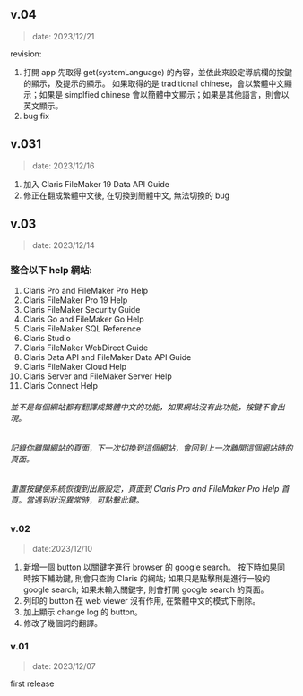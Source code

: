 ## v.04
> date: 2023/12/21

revision:
1. 打開 app 先取得 get(systemLanguage) 的內容，並依此來設定導航欄的按鍵的顯示，及提示的顯示。
如果取得的是 traditional chinese，會以繁體中文顯示；如果是 simplfied chinese 會以簡體中文顯示；如果是其他語言，則會以英文顯示。
2. bug fix
## v.031
> date: 2023/12/16
1. 加入 Claris FileMaker 19 Data API Guide
1. 修正在翻成繁體中文後, 在切換到簡體中文, 無法切換的 bug
## v.03
> date: 2023/12/14
### 整合以下 help 網站: 
1. Claris Pro and FileMaker Pro Help
1. Claris FileMaker Pro 19 Help
1. Claris FileMaker Security Guide
1. Claris Go and FileMaker Go Help
1. Claris FileMaker SQL Reference
1. Claris Studio
1. Claris FileMaker WebDirect Guide 
1. Claris Data API and FileMaker Data API Guide
1. Claris FileMaker Cloud Help
1. Claris Server and FileMaker Server Help
1. Claris Connect Help

###### 並不是每個網站都有翻譯成繁體中文的功能，如果網站沒有此功能，按鍵不會出現。
###### 記錄你離開網站的頁面，下一次切換到這個網站，會回到上一次離開這個網站時的頁面。
###### 重置按鍵使系統恢復到出廠設定，頁面到 Claris Pro and FileMaker Pro Help 首頁。當遇到狀況異常時，可點擊此鍵。

### v.02
> date:2023/12/10

1. 新增一個 button 以關鍵字進行 browser 的 google search。
按下時如果同時按下輔助鍵, 則會只查詢 Claris 的網站; 
如果只是點擊則是進行一般的 google search; 
如果未輸入關鍵字, 則會打開 google search 的頁面。
2. 列印的 button 在 web viewer 沒有作用, 在繁體中文的模式下刪除。
3. 加上顯示 change log 的 button。
4. 修改了幾個詞的翻譯。

### v.01
> date: 2023/12/07

first release
